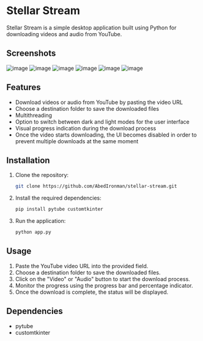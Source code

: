 # Stellar Stream

Stellar Stream is a simple desktop application built using Python for downloading videos and audio from YouTube.

## Screenshots
![image](https://github.com/AbedIronman/Stellar-Stream/assets/57958425/442c8daa-b642-4f51-bbbe-8070054d658d)  ![image](https://github.com/AbedIronman/Stellar-Stream/assets/57958425/4b87b939-3e2d-434d-a5b1-fe050973189f)
![image](https://github.com/AbedIronman/Stellar-Stream/assets/57958425/854541da-cbde-4f44-95e3-b9aaef55847b) ![image](https://github.com/AbedIronman/Stellar-Stream/assets/57958425/59e5ca9c-7eb8-41d1-9ec9-303e182cc84e)
 ![image](https://github.com/AbedIronman/Stellar-Stream/assets/57958425/a95d81c7-4993-42cb-a9bb-501b98d7d039) ![image](https://github.com/AbedIronman/Stellar-Stream/assets/57958425/0acde619-a137-4986-94f3-fe66e34ea3a7)

## Features

- Download videos or audio from YouTube by pasting the video URL
- Choose a destination folder to save the downloaded files
- Multithreading
- Option to switch between dark and light modes for the user interface
- Visual progress indication during the download process
- Once the video starts downloading, the UI becomes disabled in order to prevent multiple downloads at the same moment

## Installation

1. Clone the repository:

    ```bash
    git clone https://github.com/AbedIronman/stellar-stream.git
    ```

2. Install the required dependencies:

    ```bash
    pip install pytube customtkinter
    ```

3. Run the application:

    ```bash
    python app.py
    ```

## Usage

1. Paste the YouTube video URL into the provided field.
2. Choose a destination folder to save the downloaded files.
3. Click on the "Video" or "Audio" button to start the download process.
4. Monitor the progress using the progress bar and percentage indicator.
5. Once the download is complete, the status will be displayed.

## Dependencies

- pytube
- customtkinter



